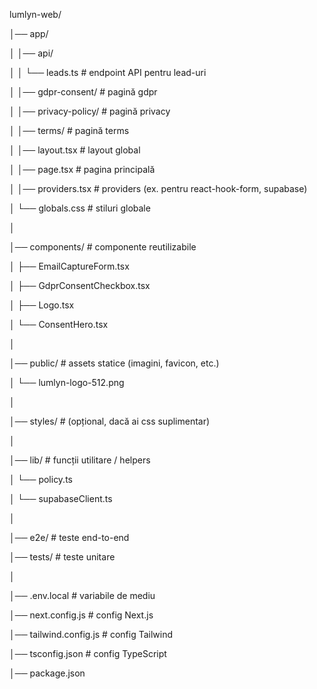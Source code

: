 lumlyn-web/

│── app/

│   │── api/

│   │   └── leads.ts          # endpoint API pentru lead-uri

│   │── gdpr-consent/         # pagină gdpr

│   │── privacy-policy/       # pagină privacy

│   │── terms/                # pagină terms

│   │── layout.tsx            # layout global

│   │── page.tsx              # pagina principală

│   │── providers.tsx         # providers (ex. pentru react-hook-form, supabase)

│   └── globals.css           # stiluri globale

│

│── components/               # componente reutilizabile

│   ├── EmailCaptureForm.tsx

│   ├── GdprConsentCheckbox.tsx

│   ├── Logo.tsx

│   └── ConsentHero.tsx

│

│── public/                   # assets statice (imagini, favicon, etc.)

│   └── lumlyn-logo-512.png

│

│── styles/                   # (opțional, dacă ai css suplimentar)

│

│── lib/                      # funcții utilitare / helpers

│   └── policy.ts

│   └── supabaseClient.ts

│

│── e2e/                      # teste end-to-end

│── tests/                    # teste unitare

│

│── .env.local                # variabile de mediu

│── next.config.js            # config Next.js

│── tailwind.config.js        # config Tailwind

│── tsconfig.json             # config TypeScript

│── package.json
